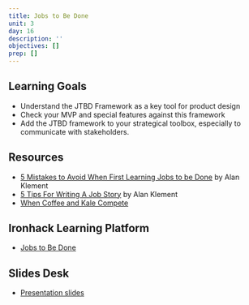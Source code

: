 ```yaml
---
title: Jobs to Be Done
unit: 3
day: 16
description: ''
objectives: []
prep: []
---
```

Learning Goals
--------------

- Understand the JTBD Framework as a key tool for product design
- Check your MVP and special features against this framework
- Add the JTBD framework to your strategical toolbox, especially to communicate with stakeholders.

Resources
---------

- [5 Mistakes to Avoid When First Learning Jobs to be Done](https://jtbd.info/5-mistakes-to-avoid-when-first-learning-jobs-to-be-done-80594015f643) by Alan Klement
- [5 Tips For Writing A Job Story](https://jtbd.info/5-tips-for-writing-a-job-story-7c9092911fc9) by Alan Klement
- [When Coffee and Kale Compete](http://www.whencoffeeandkalecompete.com/)

Ironhack Learning Platform
--------------------------

- [Jobs to Be Done](http://materials.ironhack.com/s/B1cmv9T0X)

Slides Desk
-----------

- [Presentation slides](https://docs.google.com/presentation/d/1cejpPDlhCWkWQnm4IGjtGpYD3-CMQr58-SgSFZL7qjE/view#slide=id.g4123adfa1f_2_50)
